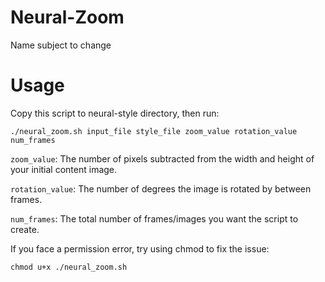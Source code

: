 # Neural-Zoom
Name subject to change


# Usage
Copy this script to neural-style directory, then run:

`./neural_zoom.sh input_file style_file zoom_value rotation_value num_frames`

`zoom_value`: The number of pixels subtracted from the width and height of your initial content image.

`rotation_value`: The number of degrees the image is rotated by between frames.

`num_frames`: The total number of frames/images you want the script to create.

If you face a permission error, try using chmod to fix the issue: 

`chmod u+x ./neural_zoom.sh`
